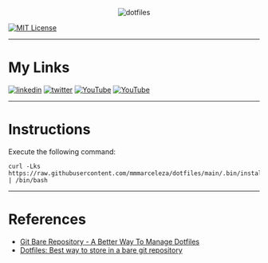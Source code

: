 <p align="center">
  <img src="https://github.com/mmmarceleza/dotfiles/assets/58913502/f0033709-a970-4eb8-a124-389b69129bd5" alt="dotfiles"/>
</p>

[![MIT License](https://img.shields.io/badge/License-MIT-green.svg)](https://choosealicense.com/licenses/mit/)

---
# My Links
[![linkedin](https://img.shields.io/badge/linkedin-0A66C2?style=for-the-badge&logo=linkedin&logoColor=white)](https://www.linkedin.com/in/marcelomarquesmelo/)
[![twitter](https://img.shields.io/badge/twitter-1DA1F2?style=for-the-badge&logo=twitter&logoColor=white)](https://twitter.com/mmmarceleza)
[![YouTube](https://img.shields.io/badge/YouTube-%23FF0000.svg?style=for-the-badge&logo=YouTube&logoColor=white)](https://www.youtube.com/@whydevops)
[![YouTube](https://img.shields.io/badge/YouTube-%23FF0000.svg?style=for-the-badge&logo=YouTube&logoColor=white)](https://www.youtube.com/@marcelodevops)

---

# Instructions

Execute the following command:

```
curl -Lks https://raw.githubusercontent.com/mmmarceleza/dotfiles/main/.bin/install.sh | /bin/bash 
```

---

# References

- [Git Bare Repository - A Better Way To Manage Dotfiles](https://youtu.be/tBoLDpTWVOM)
- [Dotfiles: Best way to store in a bare git repository](https://www.atlassian.com/git/tutorials/dotfiles)
